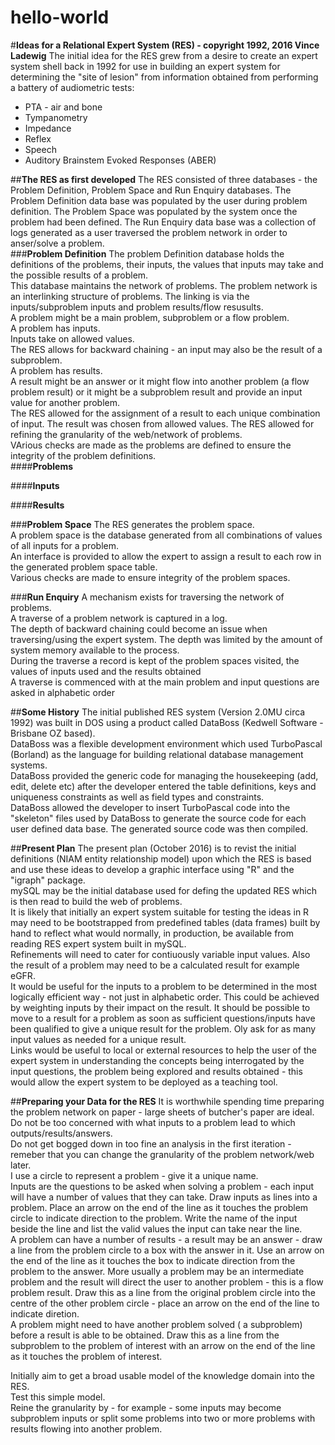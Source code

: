 # hello-world
#**Ideas for a Relational Expert System (RES) - copyright 1992, 2016 Vince Ladewig**
The initial idea for the RES grew from a desire to create an expert system shell back in 1992 for use in building an expert system for determining the "site of lesion" from information obtained from performing a battery of audiometric tests:  
  + PTA - air and bone  
  + Tympanometry  
  + Impedance  
  + Reflex  
  + Speech  
  + Auditory Brainstem Evoked Responses (ABER)  
  
##**The RES as first developed**
The RES consisted of three databases - the Problem Definition, Problem Space and Run Enquiry databases.  The Problem Definition data base was populated by the user during problem definition.  The Problem Space was populated by the system once the problem had been defined.  The Run Enquiry data base was a collection of logs generated as a user traversed the problem network in order to anser/solve a problem.  
###**Problem Definition**
The problem Definition database holds the definitions of the problems, their inputs, the values that inputs may take and the possible results of a problem.  
This database maintains the network of problems. The problem network is an interlinking structure of problems. The linking is via the inputs/subproblem inputs and problem results/flow resusults.   
A problem might be a main problem, subproblem or a flow problem.  
A problem has inputs.  
Inputs take on allowed values.  
The RES allows for backward chaining - an input may also be the result of a subproblem.  
A problem has results.  
A result might be an answer or it might flow into another problem (a flow problem result) or it might be a subproblem result and provide an input value for another problem.  
The RES allowed for the assignment of a result to each unique combination of input.
The result was chosen from allowed values.
The RES allowed for refining the granularity of the web/network of problems.  
VArious checks are made as the problems are defined to ensure the integrity of the problem definitions.  
####**Problems**


####**Inputs**


####**Results**


###**Problem Space**
The RES generates the problem space.  
A problem space is the database generated from all combinations of values of all inputs for a problem.  
An interface is provided to allow the expert to assign a result to each row in the generated problem space table.  
Various checks are made to ensure integrity of the problem spaces.   

###**Run Enquiry**
A mechanism exists for traversing the network of problems.  
A traverse of a problem network is captured in a log.  
The depth of backward chaining could become an issue when traversing/using the expert system.  The depth was limited by the amount of system memory available to the process.  
During the traverse a record is kept of the problem spaces visited, the values of inputs used and the results obtained  
A traverse is commenced with at the main problem and input questions are asked in alphabetic order


##**Some History**
The initial published RES system (Version 2.0MU circa 1992) was built in DOS using a product called DataBoss (Kedwell Software - Brisbane OZ based).  
DataBoss was a flexible development environment which used TurboPascal (Borland) as the language for building relational database management systems.  
DataBoss provided the generic code for managing the housekeeping (add, edit, delete etc) after the developer entered the table definitions, keys and uniqueness constraints as well as field types and constraints.  
DataBoss allowed the developer to insert TurboPascal code into the "skeleton" files used by DataBoss to generate the source code for each user defined data base.
The generated source code was then compiled.  

##**Present Plan**
The present plan (October 2016) is to revist the initial definitions (NIAM entity relationship model) upon which the RES is based and use these ideas to develop a graphic interface using "R" and the "igraph" package.  
mySQL may be the initial database used for defing the updated RES which is then read to build the web of problems.  
It is likely that initially an expert system suitable for testing the ideas in R may need to be bootstrapped from predefined tables (data frames) built by hand to reflect what would normally, in production, be available from reading RES expert system built in mySQL.  
Refinements will need to cater for contiuously variable input values.  Also the result of a problem may need to be a calculated result for example eGFR.  
It would be useful for the inputs to a problem to be determined in the most logically efficient way - not just in alphabetic order. This could be achieved by weighting inputs by their impact on the result. It should be possible to move to a result for a problem as soon as sufficient questions/inputs have been qualified to give a unique result for the problem. Oly ask for as many input values as needed for a unique result.  
Links would be useful to local or external resources to help the user of the expert system in understanding the concepts being interrogated by the input questions, the problem being explored and results obtained - this would allow the expert system to be deployed as a teaching tool.  

##**Preparing your Data for the RES**
It is worthwhile spending time preparing the problem network on paper - large sheets of butcher's paper are ideal.  
Do not be too concerned with what inputs to a problem lead to which outputs/results/answers.  
Do not get bogged down in too fine an analysis in the first iteration - remeber that you can change the granularity of the problem network/web later.  
I use a circle to represent a problem - give it a unique name.  
Inputs are the questions to be asked when solving a problem - each input will have a number of values that they can take.
Draw inputs as lines into a problem. Place an arrow on the end of the line as it touches the problem circle to indicate direction to the problem. Write the name of the input beside the line and list the valid values the input can take near the line.  
A problem can have a number of results - a result may be an answer - draw a line from the problem circle to a box with the answer in it. Use an arrow on the end of the line as it touches the box to indicate direction from the problem to the answer.
More usually a problem may be an intermediate problem and the result will direct the user to another problem - this is a flow problem result. Draw this as a line from the original problem circle into the centre of the other problem circle - place an arrow on the end of the line to indicate diretion.  
A problem might need to have another problem solved ( a subproblem) before a result is able to be obtained. Draw this as a line from the subproblem to the problem of interest with an arrow on the end of the line as it touches the problem of interest.  

Initially aim to get a broad usable model of the knowledge domain into the RES.  
Test this simple model.  
Reine the granularity by - for example - some inputs may become subproblem inputs or split some problems into two or more problems with results flowing into another problem.  

